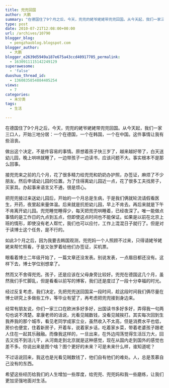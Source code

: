 ```yaml
---
title: 兜兜回国
author: 大鹏
summary: "在德国住了9个月之后，今天，兜兜的姥爷姥姥带兜兜回国。从今天起，我们一家三口人，开始三地分居：一个在德国，一个在韩国，一个在中国。这件事情让我有些沮丧。"
type: post
date: 2010-07-21T12:08:00+00:00
url: /archives/10790
blogger_blog:
  - pengzhaoblog.blogspot.com
blogger_author:
  - 大鹏
blogger_e2639d5949a187e675a43ccd40917705_permalink:
  - 1630911115142249129
superawesome:
  - 'false'
duoshuo_thread_id:
  - 1360835854884405254
views:
  - 7
categories:
  - 未分类
tags:
  - 生活

---
```

在德国住了9个月之后，今天，兜兜的姥爷姥姥带兜兜回国。从今天起，我们一家三口人，开始三地分居：一个在德国，一个在韩国，一个在中国。这件事情让我有些沮丧。

做出这个决定，不是件容易的事情。原想着孩子快三岁了，越来越好带了，白天送幼儿园，晚上哄哄就睡了，一边带孩子一边读书，应该问题不大。事实根本不是那么回事。

接兜兜来之前的几个月，花了很多精力给兜兜和奶奶办护照，办签证，麻烦了不少朋友。然后申请幼儿园的位置。为了住得离幼儿园近一点，花了很多工夫找房子，买家具。办起事来语言又不通，很是烦心。

把兜兜接过来送幼儿园后，开始的一个月总是生病，于是我们俩就轮流请假看医生，开药，夜里起来量体温。后来就是抗拒幼儿园，早上不肯去。再后来就是下午不肯离开幼儿园。兜兜睡觉睡得少，每天把兜兜哄睡着，已经夜深了。唯一能做点事情的是工作日的九点到五点，但即使这点时间也不能保证。如果是以前在北京上班的情形，即使没有老人帮忙，我们也可以应付，工作上混混日子就行了。但是对于读博士这个任务，是不行的。

如此3个月之后，因为我要去韩国观测，兜兜妈一个人照顾不过来，只得请姥爷姥姥来帮忙照看，于是又张罗着给他们办签证，买机票。

眼看着博士二年级开始了，一篇文章还没发表。别说发表，一点眉目都还没有。这样下去，博士学位别想拿了。

然而又不舍得兜兜。孩子，还是应该在父母身旁比较好。兜兜在德国这几个月，虽然我们手忙脚乱，但是看看以前写的博客，我们还是度过了一段十分幸福的时光。

经过反复考虑，我们决定，先把兜兜送回国呆一段时间，趁这段时间我们俩尽量在博士研究上多做些工作，等毕业有望了，再考虑把兜兜接到身边来。

经常有朋友说，你们一家三口在欧洲多好多好，出国读书多好多好，弄得我一句两句也说不清楚。拿康老师的话说，光看见贼数钱，没看见贼挨打。其实每次回到生我养我的那个城市，看见老同学成家立业，虽然收入不太高，但是消费水平也低，房价也便宜，住着新房子，开着车，说着家乡话，吃着家乡菜，带着老婆孩子跟老人住在一起其乐融融。而像我这样的，一旦出来，在外边闯荡觉得生活压力大，回去又找不到活儿干，从河南走到北京就是这种感觉，现在从国内走到国外的感觉也差不多。你说出来是图个啥？图个更好的未来？可是未来什么样，谁知道呢？

不过话说回来，我这也是光看见贼数钱了，他们自有他们的难处。人，总是羡慕自己没有的东西。

希望这些经历给我们的人生增加一些厚度，给兜兜、兜兜妈和我一些磨练，让我们更加坚强地面对生活。
